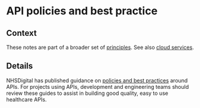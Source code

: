 # API policies and best practice

## Context

These notes are part of a broader set of [principles](../principles.md). See also [cloud services](cloud-services.md).

## Details

NHSDigital has published guidance on [policies and best practices](https://digital.nhs.uk/developer/guides-and-documentation/api-policies-and-best-practice) around APIs. For projects using APIs, development and engineering teams should review these guides to assist in building good quality, easy to use healthcare APIs.
